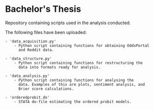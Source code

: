 # Bachelor's Thesis
Repository containing scripts used in the analysis conducted.

The following files have been uploaded:

    - 'data_acquisition.py'
        - Python script containing functions for obtaining OddsPortal
          and Reddit data.
    
    - 'data_structure.py'
        - Python script containing functions for restructuring the 
          data into formats ready for analysis.

    - 'data_analysis.py'
        - Python script containing functions for analysing the
          data. Examples of this are plots, sentiment analysis, and
          Brier score calculations.

    - 'orderedprobit.do'
        - STATA do-file estimating the ordered probit models.

